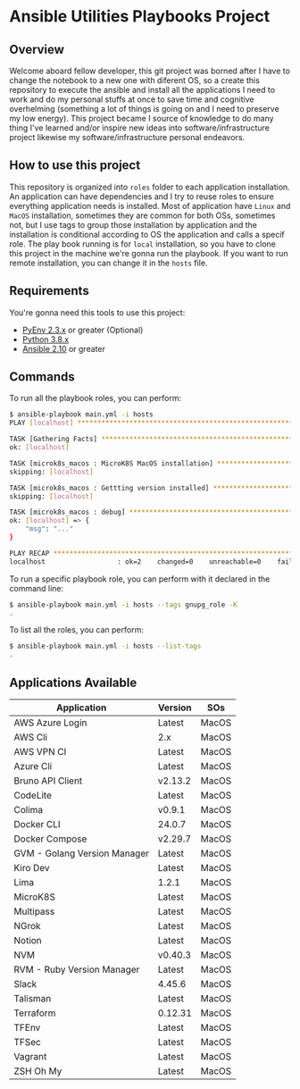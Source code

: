 # Ansible Utilities Playbooks Project

## Overview

Welcome aboard fellow developer, this git project was borned after I have to change the notebook to a new one with diferent OS, so a create this repository to execute the ansible and install all the applications I need to work and do my personal stuffs at once to save time and cognitive overhelming (something a lot of things is going on and I need to preserve my low energy). This project became I source of knowledge to do many thing I've learned and/or inspire new ideas into software/infrastructure project likewise my software/infrastructure personal endeavors.

## How to use this project

This repository is organized into `roles` folder to each application installation. An application can have dependencies and I try to reuse roles to ensure everything application needs is installed. Most of application have `Linux` and `MacOS` installation, sometimes they are common for both OSs, sometimes not, but I use tags to group those installation by application and the installation is conditional according to OS the application and calls a specif role. The play book running is for `local` installation, so you have to clone this project in the machine we're gonna run the playbook. If you want to run remote installation, you can change it in the `hosts` file.

## Requirements

You're gonna need this tools to use this project:

* [PyEnv 2.3.x](https://github.com/pyenv/pyenv) or greater (Optional)
* [Python 3.8.x](https://www.python.org/downloads/release/python-380/)
* [Ansible 2.10](https://docs.ansible.com/ansible/latest/installation_guide/intro_installation.html) or greater

## Commands

To run all the playbook roles, you can perform:

```sh
$ ansible-playbook main.yml -i hosts
PLAY [localhost] ******************************************************************************************************************************************

TASK [Gathering Facts] ************************************************************************************************************************************
ok: [localhost]

TASK [microk8s_macos : MicroK8S MacOS installation] *******************************************************************************************************
skipping: [localhost]

TASK [microk8s_macos : Gettting version installed] ********************************************************************************************************
skipping: [localhost]

TASK [microk8s_macos : debug] *****************************************************************************************************************************
ok: [localhost] => {
    "msg": "..."
}

PLAY RECAP ************************************************************************************************************************************************
localhost                  : ok=2    changed=0    unreachable=0    failed=0    skipped=4    rescued=0    ignored=0
```

To run a specific playbook role, you can perform with it declared in the command line:

```sh
$ ansible-playbook main.yml -i hosts --tags gnupg_role -K
.
```

To list all the roles, you can perform:

```sh
$ ansible-playbook main.yml -i hosts --list-tags
.
```

## Applications Available

| Application                  | Version | SOs   |
| ---------------------------- | ------- | ----- |
| AWS Azure Login              | Latest  | MacOS |
| AWS Cli                      | 2.x     | MacOS |
| AWS VPN Cl                   | Latest  | MacOS |
| Azure Cli                    | Latest  | MacOS |
| Bruno API Client             | v2.13.2 | MacOS |
| CodeLite                     | Latest  | MacOS |
| Colima                       | v0.9.1  | MacOS |
| Docker CLI                   | 24.0.7  | MacOS |
| Docker Compose               | v2.29.7 | MacOS |
| GVM - Golang Version Manager | Latest  | MacOS |
| Kiro Dev                     | Latest  | MacOS |
| Lima                         | 1.2.1   | MacOS |
| MicroK8S                     | Latest  | MacOS |
| Multipass                    | Latest  | MacOS |
| NGrok                        | Latest  | MacOS |
| Notion                       | Latest  | MacOS |
| NVM                          | v0.40.3 | MacOS |
| RVM - Ruby Version Manager   | Latest  | MacOS |
| Slack                        | 4.45.6  | MacOS |
| Talisman                     | Latest  | MacOS |
| Terraform                    | 0.12.31 | MacOS |
| TFEnv                        | Latest  | MacOS |
| TFSec                        | Latest  | MacOS |
| Vagrant                      | Latest  | MacOS |
| ZSH Oh My                    | Latest  | MacOS |
